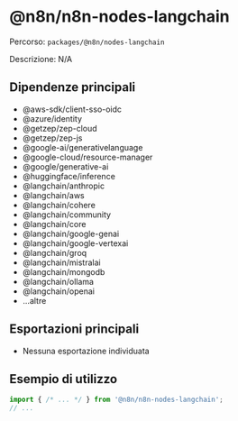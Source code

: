 # @n8n/n8n-nodes-langchain

Percorso: `packages/@n8n/nodes-langchain`

Descrizione: N/A

## Dipendenze principali
- @aws-sdk/client-sso-oidc
- @azure/identity
- @getzep/zep-cloud
- @getzep/zep-js
- @google-ai/generativelanguage
- @google-cloud/resource-manager
- @google/generative-ai
- @huggingface/inference
- @langchain/anthropic
- @langchain/aws
- @langchain/cohere
- @langchain/community
- @langchain/core
- @langchain/google-genai
- @langchain/google-vertexai
- @langchain/groq
- @langchain/mistralai
- @langchain/mongodb
- @langchain/ollama
- @langchain/openai
- ...altre

## Esportazioni principali
- Nessuna esportazione individuata

## Esempio di utilizzo

```js
import { /* ... */ } from '@n8n/n8n-nodes-langchain';
// ...
```
